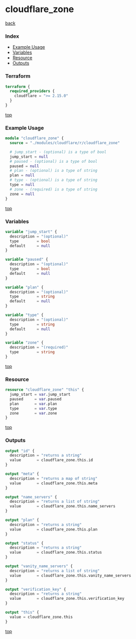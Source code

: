 # cloudflare_zone

[back](../cloudflare.md)

### Index

- [Example Usage](#example-usage)
- [Variables](#variables)
- [Resource](#resource)
- [Outputs](#outputs)

### Terraform

```terraform
terraform {
  required_providers {
    cloudflare = ">= 2.15.0"
  }
}
```

[top](#index)

### Example Usage

```terraform
module "cloudflare_zone" {
  source = "./modules/cloudflare/r/cloudflare_zone"

  # jump_start - (optional) is a type of bool
  jump_start = null
  # paused - (optional) is a type of bool
  paused = null
  # plan - (optional) is a type of string
  plan = null
  # type - (optional) is a type of string
  type = null
  # zone - (required) is a type of string
  zone = null
}
```

[top](#index)

### Variables

```terraform
variable "jump_start" {
  description = "(optional)"
  type        = bool
  default     = null
}

variable "paused" {
  description = "(optional)"
  type        = bool
  default     = null
}

variable "plan" {
  description = "(optional)"
  type        = string
  default     = null
}

variable "type" {
  description = "(optional)"
  type        = string
  default     = null
}

variable "zone" {
  description = "(required)"
  type        = string
}
```

[top](#index)

### Resource

```terraform
resource "cloudflare_zone" "this" {
  jump_start = var.jump_start
  paused     = var.paused
  plan       = var.plan
  type       = var.type
  zone       = var.zone
}
```

[top](#index)

### Outputs

```terraform
output "id" {
  description = "returns a string"
  value       = cloudflare_zone.this.id
}

output "meta" {
  description = "returns a map of string"
  value       = cloudflare_zone.this.meta
}

output "name_servers" {
  description = "returns a list of string"
  value       = cloudflare_zone.this.name_servers
}

output "plan" {
  description = "returns a string"
  value       = cloudflare_zone.this.plan
}

output "status" {
  description = "returns a string"
  value       = cloudflare_zone.this.status
}

output "vanity_name_servers" {
  description = "returns a list of string"
  value       = cloudflare_zone.this.vanity_name_servers
}

output "verification_key" {
  description = "returns a string"
  value       = cloudflare_zone.this.verification_key
}

output "this" {
  value = cloudflare_zone.this
}
```

[top](#index)